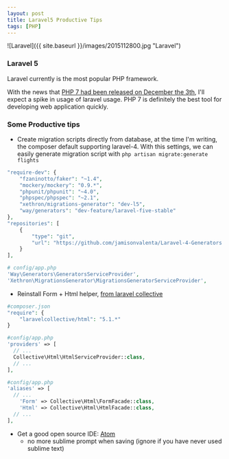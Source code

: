 ```yaml
---
layout: post
title: Laravel5 Productive Tips
tags: [PHP]
---
```


![Laravel]({{ site.baseurl }}/images/2015112800.jpg "Laravel")

### Laravel 5
Laravel currently is the most popular PHP framework.

With the news that [PHP 7 had been released on December the 3th](https://twitter.com/official_php/status/672511111896432640), I'll expect a spike in usage of laravel usage. PHP 7 is definitely the best tool for developing web application quickly.

### Some Productive tips

- Create migration scripts directly from database, at the time I'm writing, the composer default supporting laravel-4. With this settings, we can easily generate migration script with `php artisan migrate:generate flights`

~~~ php
"require-dev": {
    "fzaninotto/faker": "~1.4",
    "mockery/mockery": "0.9.*",
    "phpunit/phpunit": "~4.0",
    "phpspec/phpspec": "~2.1",
    "xethron/migrations-generator": "dev-l5",
    "way/generators": "dev-feature/laravel-five-stable"
},
"repositories": [
    {
        "type": "git",
        "url": "https://github.com/jamisonvalenta/Laravel-4-Generators.git"
    }
],

# config/app.php
'Way\Generators\GeneratorsServiceProvider',
'Xethron\MigrationsGenerator\MigrationsGeneratorServiceProvider',
~~~

- Reinstall Form + Html helper, [from laravel collective](https://laravelcollective.com/docs/5.1/html)

~~~  php
#composer.json
"require": {
    "laravelcollective/html": "5.1.*"
}

#config/app.php
'providers' => [
  // ...
  Collective\Html\HtmlServiceProvider::class,
  // ...
],

#config/app.php
'aliases' => [
  // ...
    'Form' => Collective\Html\FormFacade::class,
    'Html' => Collective\Html\HtmlFacade::class,
  // ...
],
~~~

- Get a good open source IDE: [Atom](https://atom.io/)
  - no more sublime prompt when saving (ignore if you have never used sublime text)
